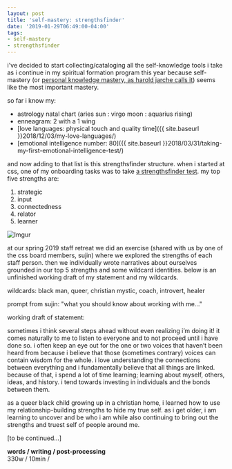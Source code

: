 ```yaml
---
layout: post
title: 'self-mastery: strengthsfinder'
date: '2019-01-29T06:49:00-04:00'
tags:
- self-mastery
- strengthsfinder
--- 
```


i've decided to start collecting/cataloging all the self-knowledge tools i take as i continue in my spiritual formation program this year because self-mastery (or [personal knowledge mastery, as harold jarche calls it](https://jarche.com/pkm/)) seems like the most important mastery.

so far i know my:

* astrology natal chart (aries sun : virgo moon : aquarius rising)
* enneagram: 2 with a 1 wing
* [love languages: physical touch and quality time]({{ site.baseurl }}2018/12/03/my-love-languages/)
* [emotional intelligence number: 80]({{ site.baseurl }}2018/03/31/taking-my-first-emotional-intelligence-test/)

and now adding to that list is this strengthsfinder structure. when i started at css, one of my onboarding tasks was to take [a strengthsfinder test](https://www.gallupstrengthscenter.com/home/en-us/cliftonstrengths-how-it-works). my top five strengths are:

1. strategic
1. input
1. connectedness
1. relator
1. learner

![Imgur](https://i.imgur.com/Cg1EfiO.png)

at our spring 2019 staff retreat we did an exercise (shared with us by one of the css board members, sujin) where we explored the strengths of each staff person. then we individually wrote narratives about ourselves grounded in our top 5 strengths and some wildcard identities. below is an unfinished working draft of my statement and my wildcards.

wildcards: black man, queer, christian mystic, coach, introvert, healer

prompt from sujin: "what you should know about working with me..."

working draft of statement:  

sometimes i think several steps ahead without even realizing i’m doing it! it comes naturally to me to listen to everyone and to not proceed until i have done so. i often keep an eye out for the one or two voices that haven’t been heard from because i believe that those (sometimes contrary) voices can contain wisdom for the whole. i love understanding the connections between everything and i fundamentally believe that all things are linked. because of that, i spend a lot of time learning; learning about myself, others, ideas, and history. i tend towards investing in individuals and the bonds between them. 

as a queer black child growing up in a christian home, i learned how to use my relationship-building strengths to hide my true self. as i get older, i am learning to uncover and be who i am while also continuing to bring out the strengths and truest self of people around me. 

[to be continued...]

<!-- hyperlink bank -->


<!-- &#042; = asterisk -->
<!-- &#039; = single quote '-->

**words / writing / post-processing**  
330w / 10min / 